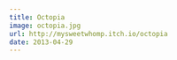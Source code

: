 ```yaml
---
title: Octopia
image: octopia.jpg
url: http://mysweetwhomp.itch.io/octopia
date: 2013-04-29
---
```

